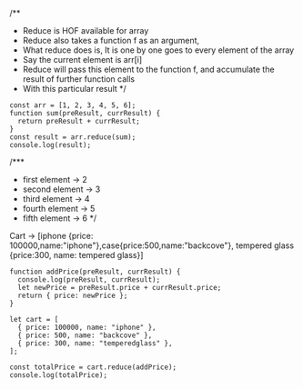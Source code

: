 /**
 * Reduce is HOF available for array
 * Reduce also takes a function f as an argument,
 * What reduce does is, It is one by one goes to every element of the array
 * Say the current element is arr[i]
 * Reduce will pass this element to the function f, and accumulate the result of further function calls
 * With this particular result
 */

```
const arr = [1, 2, 3, 4, 5, 6];
function sum(preResult, currResult) {
  return preResult + currResult;
}
const result = arr.reduce(sum);
console.log(result);

```


/***
 * first element  -> 2
 * second element -> 3
 * third  element -> 4
 * fourth element -> 5
 * fifth element  -> 6
 */

Cart -> [iphone {price: 100000,name:"iphone"},case{price:500,name:"backcove"},
           tempered glass {price:300, name: tempered glass}]

```
function addPrice(preResult, currResult) {
  console.log(preResult, currResult);
  let newPrice = preResult.price + currResult.price;
  return { price: newPrice };
}

let cart = [
  { price: 100000, name: "iphone" },
  { price: 500, name: "backcove" },
  { price: 300, name: "temperedglass" },
];

const totalPrice = cart.reduce(addPrice);
console.log(totalPrice);
```